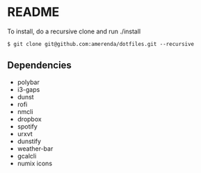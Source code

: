 # README #

To install, do a recursive clone and run ./install


`$ git clone git@github.com:amerenda/dotfiles.git --recursive`


## Dependencies
* polybar
* i3-gaps
* dunst
* rofi
* nmcli
* dropbox
* spotify
* urxvt
* dunstify
* weather-bar
* gcalcli
* numix icons
